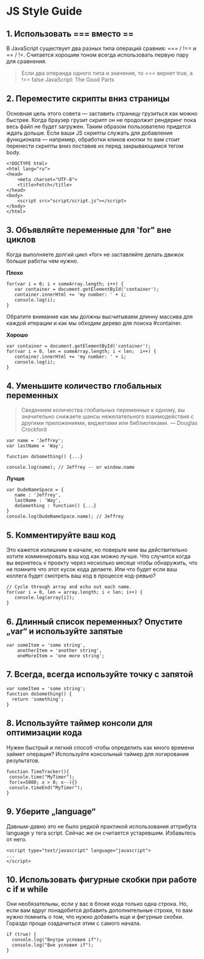 # JS Style Guide
## 1. Использовать === вместо ==
В JavaScript существует два разных типа операций сравния: === / !== и == / !=. Считается хорошим тоном всегда использовать первую пару для сравнения.
>Если два операнда одного типа и значения, то === вернет true, а !== false
>JavaScript: The Good Parts

## 2. Переместите скрипты вниз страницы
Основная цель этого совета — заставить страницу грузиться как можно быстрее. Когда браузер грузит скрипт он не продолжит рендеринг пока весь файл не будет загружен. Таким образом пользователю придется ждать дольше.
Если ваши JS скрипты служать для добавления функционала — например, обработки кликов кнопки то вам стоит перенести скрипты вниз поставив их перед закрывающимся тегом body. 
```
<!DOCTYPE html>
<html lang="ru">
<head>
	<meta charset="UTF-8">
	<title>Fetch</title>
</head>
<body>
	<script src="script/script.js"></script>
</body>
</html>
```

## 3. Объявляйте переменные для 'for" вне циклов
Когда выполняете долгий цикл «for» не заставляйте делать движок больше работы чем нужно.

**Плохо**
```
for(var i = 0; i < someArray.length; i++) {  
   var container = document.getElementById('container');  
   container.innerHtml += 'my number: ' + i;  
   console.log(i);  
} 
```
Обратите внимание как мы должны высчитываем длинну массива для каждой итерации и как мы обходим дерево для поиска #container.

**Хорошо**

```
var container = document.getElementById('container');  
for(var i = 0, len = someArray.length; i < len;  i++) {  
   container.innerHtml += 'my number: ' + i;  
   console.log(i);  
}  
```

## 4. Уменьшите количество глобальных переменных
>Сведением количества глобальных переменных к одному, вы значительно снижаете шансы нежелательного взаимодействия с другими приложениями, виджетами или библиотеками. — Douglas Crockford
```
var name = 'Jeffrey';  
var lastName = 'Way';  
  
function doSomething() {...}  
  
console.log(name); // Jeffrey -- or window.name  
```

**Лучше**

```
var DudeNameSpace = {  
   name : 'Jeffrey',  
   lastName : 'Way',  
   doSomething : function() {...}  
}  
console.log(DudeNameSpace.name); // Jeffrey  
```

## 5. Комментируйте ваш код
Это кажется излишним в начале, но поверьте мне вы действительно хотите комменировать ваш код как можно лучше. Что случится когда вы вернетесь к проекту через несколько месяце чтобы обнаружить, что не помните что этот кусок кода делаете. Или что будет если ваш коллега будет смотреть ваш код в процессе код-ревью?
```
// Cycle through array and echo out each name.   
for(var i = 0, len = array.length; i < len; i++) {  
   console.log(array[i]);  
}  
```

## 6. Длинный список переменных? Опустите „var“ и используйте запятые
```
var someItem = 'some string',  
    anotherItem = 'another string',  
    oneMoreItem = 'one more string'; 
```

## 7. Всегда, всегда используйте точку с запятой
```
var someItem = 'some string';  
function doSomething() {  
  return 'something';  
}  
```

## 8. Используйте таймер консоли для оптимизации кода
Нужен быстрый и легкий способ чтобы определить как много времени займет операция? Используйте консольный таймер для логирования результатов.
```
function TimeTracker(){  
 console.time("MyTimer");  
 for(x=5000; x > 0; x--){}  
 console.timeEnd("MyTimer");  
}
```

## 9. Уберите „language“
Давным-давно это не было редкой практикой использования аттрибута language у тега script. Сейчас же он считается устаревшим. Избавьтесь от него. 
```
<script type="text/javascript" language="javascript">  
...  
</script>  
```

## 10. Использовать фигурные скобки при работе с if и while
Они необязательны, если у вас в блоке кода только одна строка. Но, если вам вдруг понадобится добавить дополнительные строки, то вам нужно помнить о том, что нужно добавить еще и фигурные скобки. Гораздо проще озадачиться этим с самого начала. 
```
if (true) {
  console.log("Внутри условия if");
  console.log("Вне условия if");
}
```